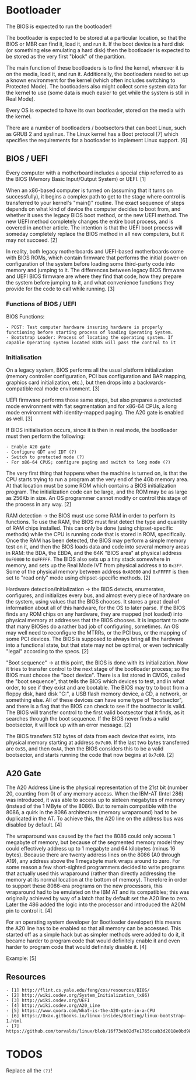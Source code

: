 # Bootloader

The BIOS is expected to run the bootloader!

The bootloader is expected to be stored at a particular location, so that the BIOS or MBR can find it, load it, and run it. If the boot device is a hard disk (or something else emulating a hard disk) then the bootloader is expected to be stored as the very first "block" of the partition.

The main function of these bootloaders is to find the kernel, wherever it is on the media, load it, and run it. Additionally, the bootloaders need to set up a known environment for the kernel (which often includes switching to Protected Mode). The bootloaders also might collect some system data for the kernel to use (some data is much easier to get while the system is still in Real Mode).

Every OS is expected to have its own bootloader, stored on the media with the kernel.

There are a number of bootloaders / bootsectors that can boot Linux, such as GRUB 2 and syslinux. The Linux kernel has a Boot protocol [7] which specifies the requirements for a bootloader to implement Linux support. [6]

## BIOS / UEFI
Every computer with a motherboard includes a special chip referred to as the BIOS (Memory Basic Input/Output System) or UEFI. [1]

When an x86-based computer is turned on (assuming that it turns on successfully), it begins a complex path to get to the stage where control is transferred to your kernel's "main()" routine. The exact sequence of steps depends on what kind of device the computer decides to boot from, and whether it uses the legacy BIOS boot method, or the new UEFI method. The new UEFI method completely changes the entire boot process, and is covered in another article. The intention is that the UEFI boot process will someday completely replace the BIOS method in all new computers, but it may not succeed. [2]

In reality, both legacy motherboards and UEFI-based motherboards come with BIOS ROMs, which contain firmware that performs the initial power-on configuration of the system before loading some third-party code into memory and jumping to it. The differences between legacy BIOS firmware and UEFI BIOS firmware are where they find that code, how they prepare the system before jumping to it, and what convenience functions they provide for the code to call while running. [3]

### Functions of BIOS / UEFI
BIOS Functions:
```
- POST: Test computer hardware insuring hardware is properly functioning before starting process of loading Operating System.
- Bootstrap Loader: Process of locating the operating system. If capable Operating system located BIOS will pass the control to it
```

### Initialisation

On a legacy system, BIOS performs all the usual platform initialization (memory controller configuration, PCI bus configuration and BAR mapping, graphics card initialization, etc.), but then drops into a backwards-compatible real mode environment. [3]

UEFI firmware performs those same steps, but also prepares a protected mode environment with flat segmentation and for x86-64 CPUs, a long mode environment with identity-mapped paging. The A20 gate is enabled as well. [3]

If BIOS initialisation occurs, since it is then in real mode, the bootloader must then perform the following:
```
- Enable A20 gate
- Configure GDT and IDT (?)
- Switch to protected mode (?)
- For x86-64 CPUS; configure paging and switch to long mode (?)
```

The very first thing that happens when the machine is turned on, is that the CPU starts trying to run a program at the very end of the 4Gb memory area. At that location must be some ROM which contains a BIOS initialization program. The initialization code can be large, and the ROM may be as large as 256Kb in size. An OS programmer cannot modify or control this stage of the process in any way. [2]

RAM detection -> the BIOS must use some RAM in order to perform its functions. To use the RAM, the BIOS must first detect the type and quantity of RAM chips installed. This can only be done (using chipset-specific methods) while the CPU is running code that is stored in ROM, specifically. Once the RAM has been detected, the BIOS may perform a simple memory test on it, and then the BIOS loads data and code into several memory areas in RAM: the BDA, the EBDA, and the 64K "BIOS area" at physical address `0xF0000` to `0xFFFFF`. The BIOS also sets up a tiny stack somewhere in memory, and sets up the Real Mode IVT from physical address `0` to `0x3FF`. Some of the physical memory between address `0xA0000` and `0xFFFFF` is then set to "read only" mode using chipset-specific methods. [2]

Hardware detection/Initialization -> the BIOS detects, enumerates, configures, and initializes every bus, and almost every piece of hardware on the system, using values that the BIOS chooses. It stores a great deal of information about all of this hardware, for the OS to later parse. If the BIOS finds any ROM chips on any hardware, they are mapped (not loaded) into physical memory at addresses that the BIOS chooses. It is important to note that many BIOSes do a rather bad job of configuring, sometimes. An OS may well need to reconfigure the MTRRs, or the PCI bus, or the mapping of some PCI devices. The BIOS is supposed to always bring all the hardware into a functional state, but that state may not be optimal, or even technically "legal" according to the specs. [2]

"Boot sequence" -> at this point, the BIOS is done with its initialization. Now it tries to transfer control to the next stage of the bootloader process; so the BIOS must choose the "boot device". There is a list stored in CMOS, called the "boot sequence", that tells the BIOS which devices to test, and in what order, to see if they exist and are bootable. The BIOS may try to boot from a floppy disk, hard disk "C:", a USB flash memory device, a CD, a network, or something else. All of these devices can have some type of "bootsector", and there is a flag that the BIOS can check to see if the bootsector is valid. The BIOS will transfer control to the first valid bootsector that it finds, as it searches through the boot sequence. If the BIOS never finds a valid bootsector, it will lock up with an error message. [2]

The BIOS transfers 512 bytes of data from each device that exists, into physical memory starting at address `0x7c00`. If the last two bytes transferred are `0x55`, and then `0xAA`, then the BIOS considers this to be a valid bootsector, and starts running the code that now begins at `0x7c00`. [2]

## A20 Gate

The A20 Address Line is the physical representation of the 21st bit (number 20, counting from 0) of any memory access. When the IBM-AT (Intel 286) was introduced, it was able to access up to sixteen megabytes of memory (instead of the 1 MByte of the 8086). But to remain compatible with the 8086, a quirk in the 8086 architecture (memory wraparound) had to be duplicated in the AT. To achieve this, the A20 line on the address bus was disabled by default. [4]

The wraparound was caused by the fact the 8086 could only access 1 megabyte of memory, but because of the segmented memory model they could effectively address up to 1 megabyte and 64 kilobytes (minus 16 bytes). Because there are twenty address lines on the 8086 (A0 through A19), any address above the 1 megabyte mark wraps around to zero. For some reason a few short-sighted programmers decided to write programs that actually used this wraparound (rather than directly addressing the memory at its normal location at the bottom of memory). Therefore in order to support these 8086-era programs on the new processors, this wraparound had to be emulated on the IBM AT and its compatibles; this was originally achieved by way of a latch that by default set the A20 line to zero. Later the 486 added the logic into the processor and introduced the A20M pin to control it. [4]

For an operating system developer (or Bootloader developer) this means the A20 line has to be enabled so that all memory can be accessed. This started off as a simple hack but as simpler methods were added to do it, it became harder to program code that would definitely enable it and even harder to program code that would definitely disable it. [4]

Example: [5]

## Resources
```
- [1] http://flint.cs.yale.edu/feng/cos/resources/BIOS/
- [2] http://wiki.osdev.org/System_Initialization_(x86)
- [3] http://wiki.osdev.org/UEFI
- [4] http://wiki.osdev.org/A20_Line
- [5] https://www.quora.com/What-is-the-A20-gate-in-a-CPU
- [6] https://0xax.gitbooks.io/linux-insides/Booting/linux-bootstrap-1.html
- [7] https://github.com/torvalds/linux/blob/16f73eb02d7e1765ccab3d2018e0bd98eb93d973/Documentation/x86/boot.txt
```

# TODOS

Replace all the `(?)`!